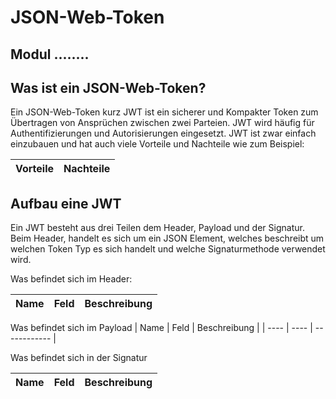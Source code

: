# JSON-Web-Token

## Modul ........

## Was ist ein JSON-Web-Token?

Ein JSON-Web-Token kurz JWT ist ein sicherer und Kompakter Token zum Übertragen von Ansprüchen zwischen zwei Parteien. JWT wird häufig für Authentifizierungen und Autorisierungen eingesetzt. JWT ist zwar einfach einzubauen und hat auch viele Vorteile und Nachteile wie zum Beispiel:

| Vorteile | Nachteile |
| -------- | --------- |




## Aufbau eine JWT
Ein JWT besteht aus drei Teilen dem Header, Payload und der Signatur. Beim Header, handelt es sich um ein JSON Element, welches beschreibt um welchen Token Typ es sich handelt und welche Signaturmethode verwendet wird. 

Was befindet sich im Header:

| Name | Feld | Beschreibung |
| ---- | ---- | ------------ |

Was befindet sich im  Payload
| Name | Feld | Beschreibung |
| ---- | ---- | ------------ |

Was befindet sich in der Signatur

| Name | Feld | Beschreibung |
| ---- | ---- | ------------ |

